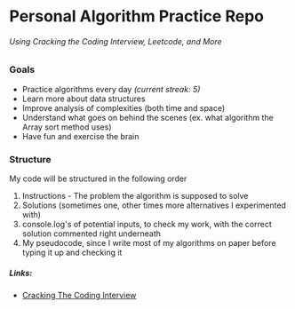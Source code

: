 # Personal Algorithm Practice Repo
###### Using Cracking the Coding Interview, Leetcode, and More

### Goals
* Practice algorithms every day *(current streak: 5)*
* Learn more about data structures
* Improve analysis of complexities (both time and space)
* Understand what goes on behind the scenes (ex. what algorithm the Array sort method uses)
* Have fun and exercise the brain

### Structure
My code will be structured in the following order
1. Instructions - The problem the algorithm is supposed to solve
2. Solutions (sometimes one, other times more alternatives I experimented with)
3. console.log's of potential inputs, to check my work, with the correct solution commented right underneath
4. My pseudocode, since I write most of my algorithms on paper before typing it up and checking it

##### Links:
- [Cracking The Coding Interview](https://github.com/zhagm/Algorithms/tree/master/Cracking-The-Coding-Interview)

